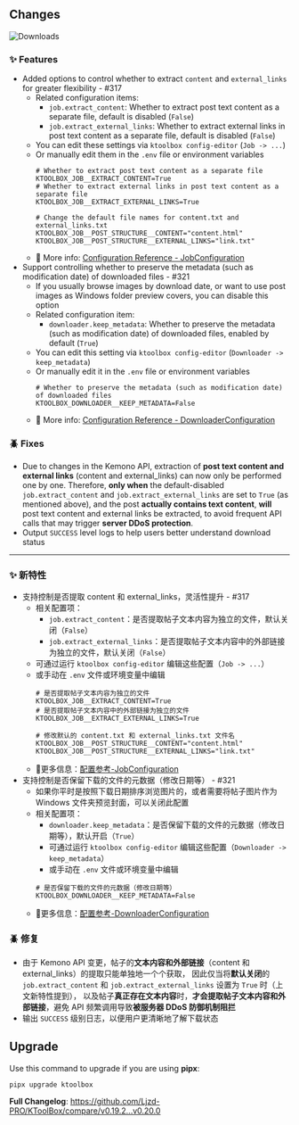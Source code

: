 ## Changes

![Downloads](https://img.shields.io/github/downloads/Ljzd-PRO/KToolBox/v0.20.0/total)

### ✨ Features

- Added options to control whether to extract `content` and `external_links` for greater flexibility - #317
  - Related configuration items:
    - `job.extract_content`: Whether to extract post text content as a separate file, default is disabled (`False`)
    - `job.extract_external_links`: Whether to extract external links in post text content as a separate file, default is disabled (`False`)
  - You can edit these settings via `ktoolbox config-editor` (`Job -> ...`)
  - Or manually edit them in the `.env` file or environment variables
    ```dotenv
    # Whether to extract post text content as a separate file
    KTOOLBOX_JOB__EXTRACT_CONTENT=True
    # Whether to extract external links in post text content as a separate file
    KTOOLBOX_JOB__EXTRACT_EXTERNAL_LINKS=True

    # Change the default file names for content.txt and external_links.txt
    KTOOLBOX_JOB__POST_STRUCTURE__CONTENT="content.html"
    KTOOLBOX_JOB__POST_STRUCTURE__EXTERNAL_LINKS="link.txt"
    ```
  - 📖 More info: [Configuration Reference - JobConfiguration](https://ktoolbox.readthedocs.io/latest/configuration/reference/#ktoolbox.configuration.JobConfiguration)
- Support controlling whether to preserve the metadata (such as modification date) of downloaded files - #321
  - If you usually browse images by download date, or want to use post images as Windows folder preview covers, you can disable this option
  - Related configuration item:
    - `downloader.keep_metadata`: Whether to preserve the metadata (such as modification date) of downloaded files, enabled by default (`True`)
  - You can edit this setting via `ktoolbox config-editor` (`Downloader -> keep_metadata`)
  - Or manually edit it in the `.env` file or environment variables
    ```dotenv
    # Whether to preserve the metadata (such as modification date) of downloaded files
    KTOOLBOX_DOWNLOADER__KEEP_METADATA=False
    ```
  - 📖 More info: [Configuration Reference - DownloaderConfiguration](https://ktoolbox.readthedocs.io/latest/configuration/reference/#ktoolbox.configuration.DownloaderConfiguration)

### 🪲 Fixes

- Due to changes in the Kemono API, extraction of **post text content and external links** (content and external_links) can now only be performed one by one.
Therefore, **only when** the default-disabled `job.extract_content` and `job.extract_external_links` are set to `True` (as mentioned above),
and the post **actually contains text content**, **will** post text content and external links be extracted, to avoid frequent API calls that may trigger **server DDoS protection**.
- Output `SUCCESS` level logs to help users better understand download status

- - -

### ✨ 新特性

- 支持控制是否提取 content 和 external_links，灵活性提升 - #317
  - 相关配置项：
    - `job.extract_content`：是否提取帖子文本内容为独立的文件，默认关闭（`False`）
    - `job.extract_external_links`：是否提取帖子文本内容中的外部链接为独立的文件，默认关闭（`False`）
  - 可通过运行 `ktoolbox config-editor` 编辑这些配置（`Job -> ...`）
  - 或手动在 `.env` 文件或环境变量中编辑
    ```dotenv
    # 是否提取帖子文本内容为独立的文件
    KTOOLBOX_JOB__EXTRACT_CONTENT=True
    # 是否提取帖子文本内容中的外部链接为独立的文件
    KTOOLBOX_JOB__EXTRACT_EXTERNAL_LINKS=True
  
    # 修改默认的 content.txt 和 external_links.txt 文件名
    KTOOLBOX_JOB__POST_STRUCTURE__CONTENT="content.html"
    KTOOLBOX_JOB__POST_STRUCTURE__EXTERNAL_LINKS="link.txt"
    ```
  - 📖更多信息：[配置参考-JobConfiguration](https://ktoolbox.readthedocs.io/latest/zh/configuration/reference/#ktoolbox._configuration_zh.JobConfiguration)
- 支持控制是否保留下载的文件的元数据（修改日期等） - #321
  - 如果你平时是按照下载日期排序浏览图片的，或者需要将帖子图片作为 Windows 文件夹预览封面，可以关闭此配置
  - 相关配置项：
    - `downloader.keep_metadata`：是否保留下载的文件的元数据（修改日期等），默认开启（`True`）
    - 可通过运行 `ktoolbox config-editor` 编辑这些配置（`Downloader -> keep_metadata`）
    - 或手动在 `.env` 文件或环境变量中编辑
    ```dotenv
    # 是否保留下载的文件的元数据（修改日期等）
    KTOOLBOX_DOWNLOADER__KEEP_METADATA=False
    ```
  - 📖更多信息：[配置参考-DownloaderConfiguration](https://ktoolbox.readthedocs.io/latest/zh/configuration/reference/#ktoolbox._configuration_zh.DownloaderConfiguration)

### 🪲 修复

- 由于 Kemono API 变更，帖子的**文本内容和外部链接**（content 和 external_links）的提取只能单独地一个个获取，
因此仅当将**默认关闭**的 `job.extract_content` 和 `job.extract_external_links` 设置为 `True` 时（上文新特性提到），
以及帖子**真正存在文本内容**时，**才会提取帖子文本内容和外部链接**，避免 API 频繁调用导致**被服务器 DDoS 防御机制阻拦**
- 输出 `SUCCESS` 级别日志，以便用户更清晰地了解下载状态

## Upgrade

Use this command to upgrade if you are using **pipx**:
```shell
pipx upgrade ktoolbox
```

**Full Changelog**: https://github.com/Ljzd-PRO/KToolBox/compare/v0.19.2...v0.20.0